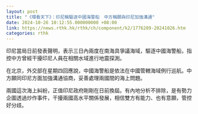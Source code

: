 ```yaml
---
layout: post
title: "《環看天下》：印尼稱驅逐中國海警船　中方稱願與印尼加強溝通"
date: 2024-10-26 10:12:55.000000000 +08:00
link: https://news.rthk.hk/rthk/ch/component/k2/1776289-20241026.htm
categories: rthk
---
```


印尼當局日前發表聲明，表示三日內兩度在南海具爭議海域，驅逐中國海警船，指控中方曾經干擾印尼人員在相關水域進行地震探測。

在北京，外交部在星期四回應說，中國海警船是依法在中國管轄海域例行巡航。中方願同印尼方面加強溝通協商，妥善處理兩國間的海上問題。

兩國這次海上糾紛，正值印尼政府剛剛在日前換屆。有內地分析不排除，是有勢力企圖透過炒作事件，干擾兩國高水平關係發展，相信雙方有能力、也有意願，管控好分歧。
